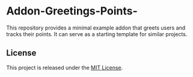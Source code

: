 # Addon-Greetings-Points-

This repository provides a minimal example addon that greets users and tracks
their points. It can serve as a starting template for similar projects.

## License

This project is released under the [MIT License](LICENSE).
